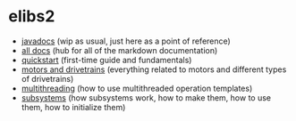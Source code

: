 # elibs2
- [javadocs](https://wobblyyyy.github.io/JavaDocs/elibs2/)
  (wip as usual, just here as a point of reference)
- [all docs](https://wobblyyyy.github.io/docs/elibs2/)
  (hub for all of the markdown documentation)
- [quickstart](https://wobblyyyy.github.io/docs/elibs2/quickstart.html)
  (first-time guide and fundamentals)
- [motors and drivetrains](https://wobblyyyy.github.io/docs/elibs2/drive.html)
  (everything related to motors and different types of drivetrains)
- [multithreading](https://wobblyyyy.github.io/docs/elibs2/multithreading.html)
  (how to use multithreaded operation templates)
- [subsystems](https://wobblyyyy.github.io/docs/elibs2/subsystems.html)
  (how subsystems work, how to make them, how to use them, how to initialize them)
